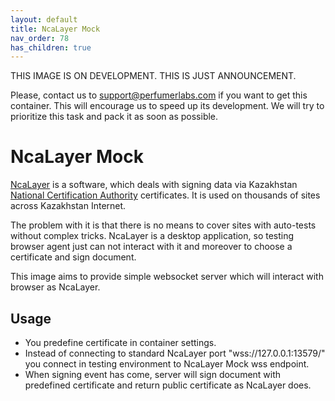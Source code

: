 ```yaml
---
layout: default
title: NcaLayer Mock
nav_order: 78
has_children: true
---
```


THIS IMAGE IS ON DEVELOPMENT.
THIS IS JUST ANNOUNCEMENT.

Please, contact us to [support@perfumerlabs.com](mailto:support@perfumerlabs.com) if you want to get this container.
This will encourage us to speed up its development.
We will try to prioritize this task and pack it as soon as possible.

NcaLayer Mock
===============

[NcaLayer](https://pki.gov.kz/en/ncalayer-2/) is a software, which deals with signing data via
Kazakhstan [National Certification Authority](https://pki.gov.kz/en/) certificates.
It is used on thousands of sites across Kazakhstan Internet.

The problem with it is that there is no means to cover sites with auto-tests without complex tricks.
NcaLayer is a desktop application, so testing browser agent just can not interact with it and moreover to choose a certificate and sign document.

This image aims to provide simple websocket server which will interact with browser as NcaLayer.

Usage
-----

- You predefine certificate in container settings.
- Instead of connecting to standard NcaLayer port "wss://127.0.0.1:13579/" you connect in testing environment to NcaLayer Mock wss endpoint.
- When signing event has come, server will sign document with predefined certificate and return public certificate as NcaLayer does.
